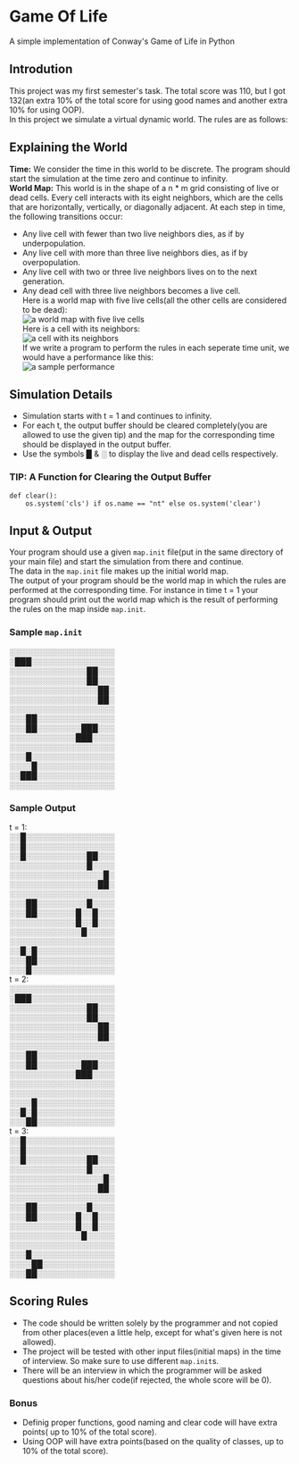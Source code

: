 # Game Of Life
A simple implementation of Conway's Game of Life in Python  
## Introdution
This project was my first semester's task. The total score was 110, but I got 
132(an extra 10% of the total score for using good names and another extra 10% 
for using OOP).  
In this project we simulate a virtual dynamic world. The rules are as follows:  
## Explaining the World
**Time:** We consider the time in this world to be discrete. The program should 
start the simulation at the time zero and continue to infinity.  
**World Map:** This world is in the shape of a n * m grid consisting of 
live or dead cells. Every cell interacts with its eight neighbors, which are 
the cells that are horizontally, vertically, or diagonally adjacent. At each 
step in time, the following transitions occur:  
+ Any live cell with fewer than two live neighbors dies, as if by 
underpopulation.  
+ Any live cell with more than three live neighbors dies, as if by 
overpopulation.  
+ Any live cell with two or three live neighbors lives on to the next 
generation.  
+ Any dead cell with three live neighbors becomes a live cell.  
Here is a world map with five live cells(all the other cells are considered to 
be dead):  
![a world map with five live cells](https://uupload.ir/files/c9mb_map.png)  
Here is a cell with its neighbors:  
![a cell with its neighbors](https://uupload.ir/files/0glm_neighbors.png)  
If we write a program to perform the rules in each seperate time unit, we 
would have a performance like this:  
![a sample performance](https://uupload.ir/files/3fba_output5.gif)  
## Simulation Details
+ Simulation starts with t = 1 and continues to infinity.  
+ For each t, the output buffer should be cleared completely(you are allowed 
to use the given tip) and the map for the corresponding time should be 
displayed in the output buffer.  
+ Use the symbols █ & ░ to display the live and dead cells respectively.  
### TIP: A Function for Clearing the Output Buffer
```
def clear():
    os.system('cls') if os.name == "nt" else os.system('clear')
```
## Input & Output
Your program should use a given `map.init` file(put in the same directory of 
your main file) and start the simulation from there and continue.  
The data in the `map.init` file makes up the initial world map.  
The output of your program should be the world map in which the rules are 
performed at the corresponding time. For instance in time t = 1 your program 
should print out the world map which is the result of performing the rules on 
the map inside `map.init`.  
### Sample `map.init`
░░░░░░░░░░░░░░░░░░░  
░███░░░░░░░░░░░░░░░  
░░░░░░░░░░░░░░██░░░  
░░░░░░░░░░░░░░██░░░  
░░░░░░░░░░░░░░░░██░  
░░░░░░░░░░░░░░░░██░  
░░░░░░░░░░░░░░░░░░░  
░░░██░░░░░░░░░░░░░░  
░░░██░░░░░░░░███░░░  
░░░░░░░░░░░░███░░░░  
░░░░░░░░░░░░░░░░░░░  
░░░█░░░░░░░░░░░░░░░  
░░░░█░░░░░░░░░░░░░░  
░░███░░░░░░░░░░░░░░  
░░░░░░░░░░░░░░░░░░░  
### Sample Output
t = 1:  
░░█░░░░░░░░░░░░░░░░  
░░█░░░░░░░░░░░░░░░░  
░░█░░░░░░░░░░░██░░░  
░░░░░░░░░░░░░░█░░░░  
░░░░░░░░░░░░░░░░░█░  
░░░░░░░░░░░░░░░░██░  
░░░░░░░░░░░░░░░░░░░  
░░░██░░░░░░░░░█░░░░  
░░░██░░░░░░░█░░█░░░  
░░░░░░░░░░░░█░░█░░░  
░░░░░░░░░░░░░█░░░░░  
░░░░░░░░░░░░░░░░░░░  
░░█░█░░░░░░░░░░░░░░  
░░░██░░░░░░░░░░░░░░  
░░░█░░░░░░░░░░░░░░░  
t = 2:  
░░░░░░░░░░░░░░░░░░░  
░███░░░░░░░░░░░░░░░  
░░░░░░░░░░░░░░██░░░  
░░░░░░░░░░░░░░██░░░  
░░░░░░░░░░░░░░░░██░  
░░░░░░░░░░░░░░░░██░  
░░░░░░░░░░░░░░░░░░░  
░░░██░░░░░░░░░░░░░░  
░░░██░░░░░░░░███░░░  
░░░░░░░░░░░░███░░░░  
░░░░░░░░░░░░░░░░░░░  
░░░░░░░░░░░░░░░░░░░  
░░░░█░░░░░░░░░░░░░░  
░░█░█░░░░░░░░░░░░░░  
░░░██░░░░░░░░░░░░░░  
t = 3:  
░░█░░░░░░░░░░░░░░░░  
░░█░░░░░░░░░░░░░░░░  
░░█░░░░░░░░░░░██░░░  
░░░░░░░░░░░░░░█░░░░  
░░░░░░░░░░░░░░░░░█░  
░░░░░░░░░░░░░░░░██░  
░░░░░░░░░░░░░░░░░░░  
░░░██░░░░░░░░░█░░░░  
░░░██░░░░░░░█░░█░░░  
░░░░░░░░░░░░█░░█░░░  
░░░░░░░░░░░░░█░░░░░  
░░░░░░░░░░░░░░░░░░░  
░░░█░░░░░░░░░░░░░░░  
░░░░██░░░░░░░░░░░░░  
░░░██░░░░░░░░░░░░░░  
## Scoring Rules
+ The code should be written solely by the programmer and not copied from other 
places(even a little help, except for what's given here is not allowed).  
+ The project will be tested with other input files(initial maps) in the time 
of interview. So make sure to use different `map.init`s.  
+ There will be an interview in which the programmer will be asked questions 
about his/her code(if rejected, the whole score will be 0).  
### Bonus
+ Definig proper functions, good naming and clear code will have extra points(
up to 10% of the total score).  
+ Using OOP will have extra points(based on the quality of classes, up to 10% 
of the total score).
